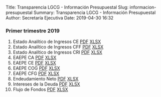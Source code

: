 Title: Transparencia LGCG - Información Presupuestal
Slug: informacion-presupuestal
Summary: Transparencia LGCG - Información Presupuestal
Author: Secretaría Ejecutiva
Date: 2019-04-30 16:32


### Primer trimestre 2019

1. Estado Analítico de Ingresos CE [PDF](2019-01_03-01-estado-analitico-de-ingresos-ce.pdf) [XLSX](2019-01_03-01-estado-analitico-de-ingresos-ce.xlsx)
2. Estado Analítico de Ingresos CFF [PDF](2019-01_03-02-estado-analitico-de-ingresos-cff.pdf) [XLSX](2019-01_03-02-estado-analitico-de-ingresos-cff.xlsx)
3. Estado Analítico de Ingresos CRI [PDF](2019-01_03-03-estado-analítico-de-ingresos-cri.pdf) [XLSX](2019-01_03-03-estado-analítico-de-ingresos-cri.xlsx)
4. EAEPE CA [PDF](2019-01_03-04-eaepe-ca.pdf) [XLSX](2019-01_03-04-eaepe-ca.xlsx)
5. EAEPE CE [PDF](2019-01_03-05-eaepe-ce.pdf) [XLSX](2019-01_03-05-eaepe-ce.xlsx)
6. EAEPE COG [PDF](2019-01_03-06-eaepe-cog.pdf) [XLSX](2019-01_03-06-eaepe-cog.xlsx)
7. EAEPE CFG [PDF](2019-01_03-07-eaepe-cfg.pdf) [XLSX](2019-01_03-07-eaepe-cfg.xlsx)
8. Endeudamiento Neto [PDF](2019-01_03-08-endeudamiento-neto.pdf) [XLSX](2019-01_03-08-endeudamiento-neto.xlsx)
9. Intereses de la Deuda [PDF](2019-01_03-09-intereses-de-la-deuda.pdf) [XLSX](2019-01_03-09-intereses-de-la-deuda.xlsx)
10. Flujo de Fondos [PDF](2019-01_03-10-flujo-de-fondos.pdf) [XLSX](2019-01_03-10-flujo-de-fondos.xlsx)
